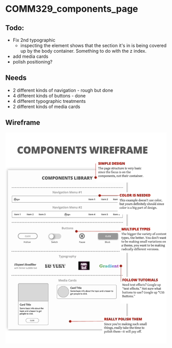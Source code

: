# COMM329_components_page

## Todo:
  * Fix 2nd typographic
    * inspecting the element shows that the section it's in is being covered up by the body container. Something to do with the z index.
  * add media cards
  * polish positioning?

## Needs
  * 2 different kinds of navigation        - rough but done
  * 4 different kinds of buttons           - done
  * 4 different typographic treatments     
  * 2 different kinds of media cards

## Wireframe
![component wireframe image](/img/wireframe.png)
